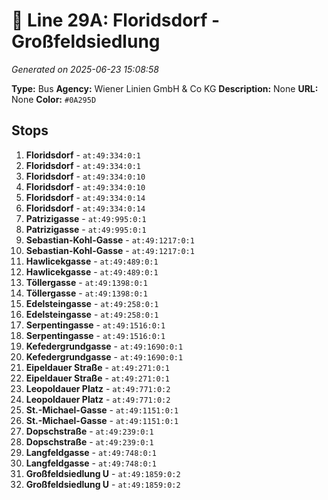 # 🚌 Line 29A: Floridsdorf - Großfeldsiedlung

*Generated on 2025-06-23 15:08:58*

**Type:** Bus
**Agency:** Wiener Linien GmbH & Co KG
**Description:** None
**URL:** None
**Color:** `#0A295D`

## Stops

1. **Floridsdorf** - `at:49:334:0:1`
2. **Floridsdorf** - `at:49:334:0:1`
3. **Floridsdorf** - `at:49:334:0:10`
4. **Floridsdorf** - `at:49:334:0:10`
5. **Floridsdorf** - `at:49:334:0:14`
6. **Floridsdorf** - `at:49:334:0:14`
7. **Patrizigasse** - `at:49:995:0:1`
8. **Patrizigasse** - `at:49:995:0:1`
9. **Sebastian-Kohl-Gasse** - `at:49:1217:0:1`
10. **Sebastian-Kohl-Gasse** - `at:49:1217:0:1`
11. **Hawlicekgasse** - `at:49:489:0:1`
12. **Hawlicekgasse** - `at:49:489:0:1`
13. **Töllergasse** - `at:49:1398:0:1`
14. **Töllergasse** - `at:49:1398:0:1`
15. **Edelsteingasse** - `at:49:258:0:1`
16. **Edelsteingasse** - `at:49:258:0:1`
17. **Serpentingasse** - `at:49:1516:0:1`
18. **Serpentingasse** - `at:49:1516:0:1`
19. **Kefedergrundgasse** - `at:49:1690:0:1`
20. **Kefedergrundgasse** - `at:49:1690:0:1`
21. **Eipeldauer Straße** - `at:49:271:0:1`
22. **Eipeldauer Straße** - `at:49:271:0:1`
23. **Leopoldauer Platz** - `at:49:771:0:2`
24. **Leopoldauer Platz** - `at:49:771:0:2`
25. **St.-Michael-Gasse** - `at:49:1151:0:1`
26. **St.-Michael-Gasse** - `at:49:1151:0:1`
27. **Dopschstraße** - `at:49:239:0:1`
28. **Dopschstraße** - `at:49:239:0:1`
29. **Langfeldgasse** - `at:49:748:0:1`
30. **Langfeldgasse** - `at:49:748:0:1`
31. **Großfeldsiedlung U** - `at:49:1859:0:2`
32. **Großfeldsiedlung U** - `at:49:1859:0:2`